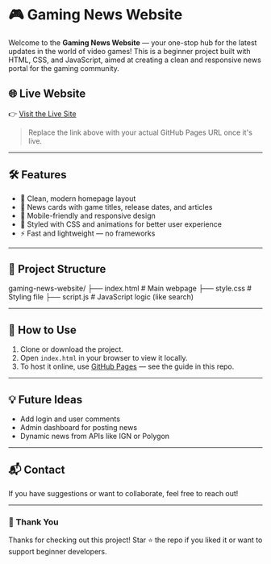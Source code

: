 # 🎮 Gaming News Website

Welcome to the **Gaming News Website** — your one-stop hub for the latest updates in the world of video games! This is a beginner project built with HTML, CSS, and JavaScript, aimed at creating a clean and responsive news portal for the gaming community.

## 🌐 Live Website

👉 [Visit the Live Site](https://yourusername.github.io/gaming-news-website/)

> Replace the link above with your actual GitHub Pages URL once it's live.

---

## 🛠️ Features

- 🎯 Clean, modern homepage layout
- 📰 News cards with game titles, release dates, and articles
- 📱 Mobile-friendly and responsive design
- 🎨 Styled with CSS and animations for better user experience
- ⚡ Fast and lightweight — no frameworks

---

## 📁 Project Structure

gaming-news-website/
├── index.html # Main webpage
├── style.css # Styling file
├── script.js # JavaScript logic (like search)


---

## 🚀 How to Use

1. Clone or download the project.
2. Open `index.html` in your browser to view it locally.
3. To host it online, use [GitHub Pages](https://pages.github.com/) — see the guide in this repo.

---

## 💡 Future Ideas

- Add login and user comments
- Admin dashboard for posting news
- Dynamic news from APIs like IGN or Polygon

---

## 📬 Contact

If you have suggestions or want to collaborate, feel free to reach out!

---

### 💖 Thank You

Thanks for checking out this project! Star ⭐ the repo if you liked it or want to support beginner developers.

